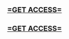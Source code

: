 <h3><strong><a href="https://www.google.com/url?q=https%3A%2F%2Fappbitly.com%2FpjEqh">=GET ACCESS=</a></strong></h3>

<h3><strong><a href="https://www.google.com/url?q=https%3A%2F%2Fappbitly.com%2FpjEqh">=GET ACCESS=</a></strong></h3>
